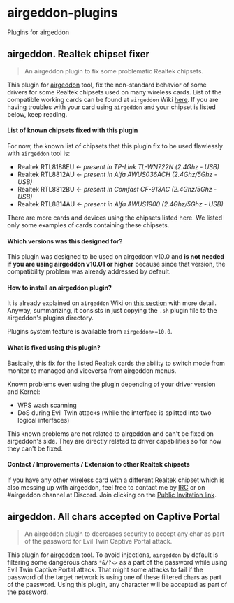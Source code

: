 # airgeddon-plugins
Plugins for airgeddon

## airgeddon. Realtek chipset fixer

> An airgeddon plugin to fix some problematic Realtek chipsets.

This plugin for [airgeddon] tool, fix the non-standard behavior of some drivers for some Realtek chipsets used on many wireless cards.
List of the compatible working cards can be found at `airgeddon` Wiki [here]. If you are having troubles with your card using `airgeddon` and your chipset is listed below, keep reading.

#### List of known chipsets fixed with this plugin

For now, the known list of chipsets that this plugin fix to be used flawlessly with `airgeddon` tool is:

 - Realtek RTL8188EU <- _present in TP-Link TL-WN722N (2.4Ghz - USB)_
 - Realtek RTL8812AU <- _present in Alfa AWUS036ACH (2.4Ghz/5Ghz - USB)_
 - Realtek RTL8812BU <- _present in Comfast CF-913AC (2.4Ghz/5Ghz - USB)_
 - Realtek RTL8814AU <- _present in Alfa AWUS1900 (2.4Ghz/5Ghz - USB)_

There are more cards and devices using the chipsets listed here. We listed only some examples of cards containing these chipsets.

#### Which versions was this designed for?

This plugin was designed to be used on airgeddon v10.0 and __is not needed if you are using airgeddon v10.01 or higher__ because since that version, the compatibility problem was already addressed by default.

#### How to install an airgeddon plugin?

It is already explained on `airgeddon` Wiki on [this section] with more detail. Anyway, summarizing, it consists in just copying the `.sh` plugin file to the airgeddon's plugins directory.

Plugins system feature is available from `airgeddon>=10.0`.

#### What is fixed using this plugin?

Basically, this fix for the listed Realtek cards the ability to switch mode from monitor to managed and viceversa from airgeddon menus.

Known problems even using the plugin depending of your driver version and Kernel:

 - WPS wash scanning
 - DoS during Evil Twin attacks (while the interface is splitted into two logical interfaces)

This known problems are not related to airgeddon and can't be fixed on airgeddon's side. They are directly related to driver capabilities so for now they can't be fixed.

#### Contact / Improvements / Extension to other Realtek chipsets

If you have any other wireless card with a different Realtek chipset which is also messing up with airgeddon, feel free to contact me by [IRC] or on #airgeddon channel at Discord. Join clicking on the [Public Invitation link].

## airgeddon. All chars accepted on Captive Portal

> An airgeddon plugin to decreases security to accept any char as part of the password for Evil Twin Captive Portal attack.

This plugin for [airgeddon] tool. To avoid injections, `airgeddon` by default is filtering some dangerous chars `*&/?<>` as a part of the password while using Evil Twin Captive Portal attack. That might some attacks to fail if the password of the target network is using one of these filtered chars as part of the password. Using this plugin, any character will be accepted as part of the password.

[airgeddon]: https://github.com/v1s1t0r1sh3r3/airgeddon
[here]: https://github.com/v1s1t0r1sh3r3/airgeddon/wiki/Cards%20and%20Chipsets
[this section]: https://github.com/v1s1t0r1sh3r3/airgeddon/wiki/Plugins%20System#how-can-i-install-a-plugin-already-done-by-somebody
[IRC]: https://webchat.freenode.net/
[Public Invitation link]: https://discord.gg/sQ9dgt9
